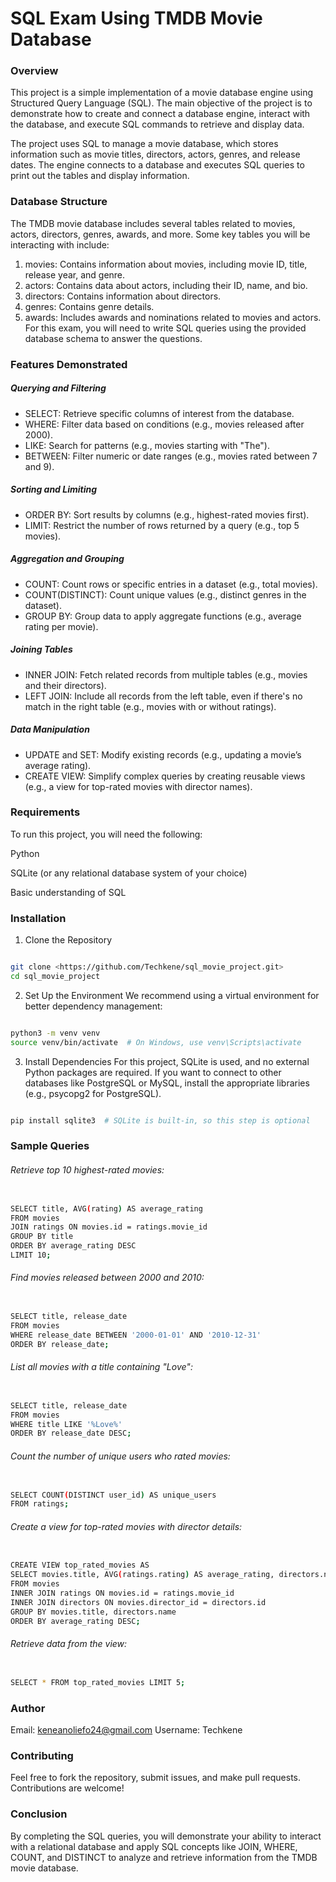 # SQL Exam Using TMDB Movie Database
### Overview
This project is a simple implementation of a movie database engine using Structured Query Language (SQL). The main objective of the project is to demonstrate how to create and connect a database engine, interact with the database, and execute SQL commands to retrieve and display data.

The project uses SQL to manage a movie database, which stores information such as movie titles, directors, actors, genres, and release dates. The engine connects to a database and executes SQL queries to print out the tables and display information.

### Database Structure
The TMDB movie database includes several tables related to movies, actors, directors, genres, awards, and more. Some key tables you will be interacting with include:

1. movies: Contains information about movies, including movie ID, title, release year, and genre.
2. actors: Contains data about actors, including their ID, name, and bio.
3. directors: Contains information about directors.
4. genres: Contains genre details.
5. awards: Includes awards and nominations related to movies and actors.
For this exam, you will need to write SQL queries using the provided database schema to answer the questions.

### Features Demonstrated
##### Querying and Filtering
- SELECT: Retrieve specific columns of interest from the database.
- WHERE: Filter data based on conditions (e.g., movies released after 2000).
- LIKE: Search for patterns (e.g., movies starting with "The").
- BETWEEN: Filter numeric or date ranges (e.g., movies rated between 7 and 9).
##### Sorting and Limiting
- ORDER BY: Sort results by columns (e.g., highest-rated movies first).
- LIMIT: Restrict the number of rows returned by a query (e.g., top 5 movies).
##### Aggregation and Grouping
- COUNT: Count rows or specific entries in a dataset (e.g., total movies).
- COUNT(DISTINCT): Count unique values (e.g., distinct genres in the dataset).
- GROUP BY: Group data to apply aggregate functions (e.g., average rating per movie).
##### Joining Tables
- INNER JOIN: Fetch related records from multiple tables (e.g., movies and their directors).
- LEFT JOIN: Include all records from the left table, even if there's no match in the right table (e.g., movies with or without ratings).
##### Data Manipulation
- UPDATE and SET: Modify existing records (e.g., updating a movie’s average rating).
- CREATE VIEW: Simplify complex queries by creating reusable views (e.g., a view for top-rated movies with director names).
### Requirements
To run this project, you will need the following:

Python 

SQLite (or any relational database system of your choice)

Basic understanding of SQL

### Installation
1. Clone the Repository
```bash

git clone <https://github.com/Techkene/sql_movie_project.git>
cd sql_movie_project
```
2. Set Up the Environment
We recommend using a virtual environment for better dependency management:

```bash

python3 -m venv venv
source venv/bin/activate  # On Windows, use venv\Scripts\activate
```
3. Install Dependencies
For this project, SQLite is used, and no external Python packages are required. If you want to connect to other databases like PostgreSQL or MySQL, install the appropriate libraries (e.g., psycopg2 for PostgreSQL).

```bash

pip install sqlite3  # SQLite is built-in, so this step is optional
```
### Sample Queries
###### Retrieve top 10 highest-rated movies:
```bash

SELECT title, AVG(rating) AS average_rating
FROM movies
JOIN ratings ON movies.id = ratings.movie_id
GROUP BY title
ORDER BY average_rating DESC
LIMIT 10;
```
###### Find movies released between 2000 and 2010:
```bash

SELECT title, release_date
FROM movies
WHERE release_date BETWEEN '2000-01-01' AND '2010-12-31'
ORDER BY release_date;
```
###### List all movies with a title containing "Love":
```bash

SELECT title, release_date
FROM movies
WHERE title LIKE '%Love%'
ORDER BY release_date DESC;
```
###### Count the number of unique users who rated movies:
```bash

SELECT COUNT(DISTINCT user_id) AS unique_users
FROM ratings;
```
###### Create a view for top-rated movies with director details:
```bash

CREATE VIEW top_rated_movies AS
SELECT movies.title, AVG(ratings.rating) AS average_rating, directors.name AS director
FROM movies
INNER JOIN ratings ON movies.id = ratings.movie_id
INNER JOIN directors ON movies.director_id = directors.id
GROUP BY movies.title, directors.name
ORDER BY average_rating DESC;
```
###### Retrieve data from the view:
```bash

SELECT * FROM top_rated_movies LIMIT 5;
```

### Author
Email: <keneanoliefo24@gmail.com>
Username: Techkene

### Contributing
Feel free to fork the repository, submit issues, and make pull requests. Contributions are welcome!

### Conclusion
By completing the SQL queries, you will demonstrate your ability to interact with a relational database and apply SQL concepts like JOIN, WHERE, COUNT, and DISTINCT to analyze and retrieve information from the TMDB movie database.




